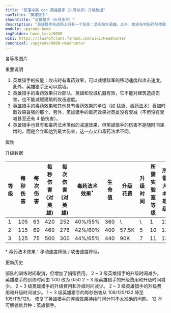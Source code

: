 ```yaml
---
title: "部落冲突 coc 英雄猎手（头号杀手）升级数据"
navTitle: "英雄猎手"
shownTitle: "英雄猎手（头号杀手）"
description: "英雄猎手在战场上只有一个任务：消灭敌方英雄。此外，她还在村庄药剂师那儿兼职。身体轻盈的她能轻松跳过城墙，而且她的兵器可以减缓目标的移动速度和攻击速度。"
module: upgrade-home
imgFolder: home_tech/0088
wiki: https://clashofclans.fandom.com/wiki/Headhunter
canonical: /upgrade/0088-Headhunter
---
```


<UnitInfo :folder="$frontmatter.imgFolder" imgSrc="Headhunter_info.png" :imgAlt="$frontmatter.navTitle" :description="$frontmatter.description" />

<SmallTitle>各等级图片</SmallTitle>

<Panel>
    <UnitImgGroup :folder="$frontmatter.imgFolder">
        <UnitImg imgTitle="1 级" imgSrc="Headhunter1.png" />
        <UnitImg imgTitle="2 级" imgSrc="Headhunter2.png" />
        <UnitImg imgTitle="3 级" imgSrc="Headhunter3.png" />
    </UnitImgGroup>
</Panel>

<SmallTitle>重要说明</SmallTitle>

1. 英雄猎手的技能：攻击时有毒药效果，可以减缓敌军的移动速度和攻击速度。此外，英雄猎手还可以跳墙。
2. 英雄猎手的毒药效果只对部队、英雄和攻城机器有效，它不能对建筑造成伤害，也不能减缓建筑的攻击速度。
3. 英雄猎手的毒药效果和其他具有毒药效果的单位（如 [猛蜥](/upgrade/0286-Poison-Lizard)、[毒药法术](/upgrade/0180-Poison-Spell)）叠加时取效果最强的那个。另外，英雄猎手的毒药效果对英雄没有衰减（不但没有衰减甚至还有 4 倍伤害）。
4. 英雄猎手也具有和毒药法术类似的减速效果，但英雄猎手的伤害不是随时间递增的，而是会立即达到最大伤害，这一点又和毒药法术不同。

<SmallTitle>属性</SmallTitle>

<UnitProperties>
    <UnitProperty pKey="部队类型" pValue="地面远程单位" />
    <UnitProperty pKey="攻击偏好" pValue="英雄 (4 倍伤害)" />
    <UnitProperty pKey="伤害类型" pValue="单体伤害" />
    <UnitProperty pKey="攻击的目标" pValue="地面和空中目标" />
    <UnitProperty pKey="占据人口" pValue="6" />
    <UnitProperty pKey="移动速度" pValue="3 格/秒" />
    <UnitProperty pKey="攻击速度" pValue="0.6 秒/次" />
    <UnitProperty pKey="攻击距离" pValue="3 格" />
    <UnitProperty pKey="所需暗黑训练营等级" pValue="9" />
    <UnitProperty pKey="所需大本等级" pValue="12" />
    <UnitProperty pKey="训练时间" pValue="无" trainingSystem="2025" />
    <UnitProperty pKey="捐赠费用" pValue="3,3,135,Dark_Elixir" :isDonationCost="true" />
</UnitProperties>

<SmallTitle>升级数据</SmallTitle>

<script setup>
const tableExtraInfo = [
    {
        "column": 7,
        "type": "cost",
        "gpClass": "research",
        "icon": "Dark_Elixir"
    },
    {
        "column": 8,
        "type": "time",
        "gpClass": "research"
    }
];
</script>

<UnitTable :tableExtraInfo="tableExtraInfo">

| 等级 |  每秒伤害 | 每次伤害 |每秒伤害<br>(对英雄)|每次伤害<br>(对英雄)|毒药法术<br>效果<sup>*</sup>| 生命值 | 升级花费| 升级时间 |所需<br>实验室等级|所需<br>大本等级|
| ---- |   ----   |   ----  |        ---        |        ---        |            ----           |  ---- |  ----  |   ----   |       ----     |      ----     |
|   1  |    105   |    63   |        420        |        252        |           40%/55%         |   360 |    \   |     \    |         1      |       12      |
|   2  |    115   |    69   |        460        |        276        |           42%/60%         |   400 |  57.5K |   5      |        10      |       12      |
|   3  |    125   |    75   |        500        |        300        |           44%/65%         |   440 |    90K |   7      |        11      |       13      |
</UnitTable>

\* 毒药法术效果：移动速度降低 / 攻击速度降低。

<SmallTitle>更新历史</SmallTitle>

<Timeline>
    <TimelineItem date="2025/03/27">
        <TimelineRow>部队的训练时间取消，但增加了捐赠费用。</TimelineRow>
    </TimelineItem>
    <TimelineItem date="2025/03/24">
        <TimelineRow>2 ~ 3 级英雄猎手的升级时间减少。</TimelineRow>
    </TimelineItem>
    <TimelineItem date="2025/02/10">
        <TimelineRow>英雄猎手的训练时间由 1:00 改为 0:50</TimelineRow>
    </TimelineItem>
    <TimelineItem date="2024/11/25">
        <TimelineRow>2 ~ 3 级英雄猎手的升级费用和升级时间减少。</TimelineRow>
    </TimelineItem>
    <TimelineItem date="2023/06/12">
        <TimelineRow>2 ~ 3 级英雄猎手的升级费用和升级时间减少。</TimelineRow>
    </TimelineItem>
    <TimelineItem date="2022/10/10">
        <TimelineRow>2 ~ 3 级英雄猎手的升级费用和升级时间减少。</TimelineRow>
    </TimelineItem>
    <TimelineItem date="2021/04/29">
        <TimelineRow>1 ~ 3 级英雄猎手的每秒伤害从 108/120/132 降至 105/115/125。</TimelineRow>
    </TimelineItem>
    <TimelineItem date="2021/04/12">
    <TimelineRow>修复了英雄猎手的淬毒效果持续时间计时不太准确的问题。</TimelineRow>
    </TimelineItem>
    <TimelineItem date="2020/06/22">
        <TimelineRow>12 本可解锁新兵种：英雄猎手。</TimelineRow>
    </TimelineItem>
    <TimelineItem :historyBottom="true" />
</Timeline>